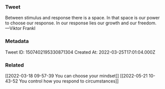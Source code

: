 ### Tweet
Between stimulus and response there is a space. In that space is our power to choose our response. In our response lies our growth and our freedom. —Viktor Frankl

### Metadata
Tweet ID: 1507402195330871304
Created At: 2022-03-25T17:01:04.000Z

### Related
[[2022-03-18 09-57-39 You can choose your mindset]]
[[2022-05-21 10-43-52 You control how you respond to circumstances]]

